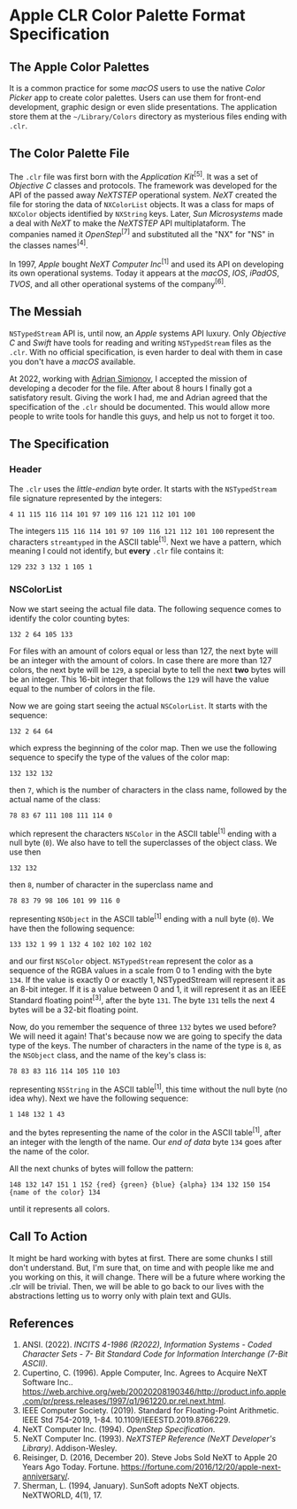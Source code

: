 # Apple CLR Color Palette Format Specification

## The Apple Color Palettes

It is a common practice for some _macOS_ users to use the native _Color Picker_ app to create color palettes. Users can use them for front-end development, graphic design or even slide presentations. The application store them at the `~/Library/Colors` directory as mysterious files ending with `.clr`.

## The Color Palette File

The `.clr` file was first born with the _Application Kit_<sup>[5]</sup>. It was a set of _Objective C_ classes and protocols. The framework was developed for the API of the passed away _NeXTSTEP_ operational system. _NeXT_ created the file for storing the data of `NXColorList` objects. It was a class for maps of `NXColor` objects identified by `NXString` keys. Later, _Sun Microsystems_ made a deal with _NeXT_ to make the _NeXTSTEP_ API multiplataform. The companies named it _OpenStep_<sup>[7]</sup> and substituted all the "NX" for "NS" in the classes names<sup>[4]</sup>.

In 1997, _Apple_ bought _NeXT Computer Inc_<sup>[1]</sup> and used its API on developing its own operational systems. Today it appears at the _macOS_, _IOS_, _iPadOS_, _TVOS_, and all other operational systems of the company<sup>[6]</sup>.

## The Messiah

`NSTypedStream` API is, until now, an _Apple_ systems API luxury. Only _Objective C_ and _Swift_ have tools for reading and writing `NSTypedStream` files as the `.clr`. With no official specification, is even harder to deal with them in case you don't have a _macOS_ available.

At 2022, working with [Adrian Simionov](https://github.com/AdrianSimionov), I accepted the mission of developing a decoder for the file. After about 8 hours I finally got a satisfatory result. Giving the work I had, me and Adrian agreed that the specification of the `.clr` should be documented. This would allow more people to write tools for handle this guys, and help us not to forget it too.

## The Specification

### Header

The `.clr` uses the _little-endian_ byte order. It starts with the `NSTypedStream` file signature represented by the integers:
```
4 11 115 116 114 101 97 109 116 121 112 101 100
```

The integers `115 116 114 101 97 109 116 121 112 101 100` represent the characters `streamtyped` in the ASCII table<sup>[1]</sup>. Next we have a pattern, which meaning I could not identify, but __every__ `.clr` file contains it:
```
129 232 3 132 1 105 1
```

### NSColorList

Now we start seeing the actual file data. The following sequence comes to identify the color counting bytes:
```
132 2 64 105 133
```

For files with an amount of colors equal or less than 127, the next byte will be an integer with the amount of colors. In case there are more than 127 colors, the next byte will be `129`, a special byte to tell the next __two__ bytes will be an integer. This 16-bit integer that follows the `129` will have the value equal to the number of colors in the file.

Now we are going start seeing the actual `NSColorList`. It starts with the sequence:
```
132 2 64 64
```
which express the beginning of the color map. Then we use the following sequence to specify the type of the values of the color map:
```
132 132 132
```
then `7`, which is the number of characters in the class name, followed by the actual name of the class:
```
78 83 67 111 108 111 114 0
```
which represent the characters `NSColor` in the ASCII table<sup>[1]</sup> ending with a null byte (`0`). We also have to tell the superclasses of the object class. We use then
```
132 132
```
then `8`, number of character in the superclass name and
```
78 83 79 98 106 101 99 116 0
```
representing `NSObject` in the ASCII table<sup>[1]</sup> ending with a null byte (`0`). We have then the following sequence:
```
133 132 1 99 1 132 4 102 102 102 102
```
and our first `NSColor` object. `NSTypedStream` represent the color as a sequence of the RGBA values in a scale from 0 to 1 ending with the byte `134`. If the value is exactly 0 or exactly 1, NSTypedStream will represent it as an 8-bit integer. If it is a value between 0 and 1, it will represent it as an IEEE Standard floating point<sup>[3]</sup>, after the byte `131`. The byte `131` tells the next 4 bytes will be a 32-bit floating point.

Now, do you remember the sequence of three `132` bytes we used before? We will need it again! That's because now we are going to specify the data type of the keys. The number of characters in the name of the type is `8`, as the `NSObject` class, and the name of the key's class is:
```
78 83 83 116 114 105 110 103
```
representing `NSString` in the ASCII table<sup>[1]</sup>, this time without the null byte (no idea why). Next we have the following sequence:
```
1 148 132 1 43
```
and the bytes representing the name of the color in the ASCII table<sup>[1]</sup>, after an integer with the length of the name. Our _end of data_ byte `134` goes after the name of the color.

All the next chunks of bytes will follow the pattern:
```
148 132 147 151 1 152 {red} {green} {blue} {alpha} 134 132 150 154 {name of the color} 134
```
until it represents all colors.

## Call To Action

It might be hard working with bytes at first. There are some chunks I still don't understand. But, I'm sure that, on time and with people like me and you working on this, it will change. There will be a future where working the .clr will be trivial. Then, we will be able to go back to our lives with the abstractions letting us to worry only with plain text and GUIs.

## References 

1. ANSI. (2022). _INCITS 4-1986 (R2022), Information Systems - Coded Character Sets - 7- Bit Standard Code for Information Interchange (7-Bit ASCII)_.
2. Cupertino, C. (1996). Apple Computer, Inc. Agrees to Acquire NeXT Software Inc.. https://web.archive.org/web/20020208190346/http://product.info.apple.com/pr/press.releases/1997/q1/961220.pr.rel.next.html.
3.  IEEE Computer Society. (2019). Standard for Floating-Point Arithmetic. IEEE Std 754-2019, 1-84. 10.1109/IEEESTD.2019.8766229.
4.  NeXT Computer Inc. (1994). _OpenStep Specification_.
5.  NeXT Computer Inc. (1993). _NeXTSTEP Reference (NeXT Developer's Library)_. Addison-Wesley.
6.  Reisinger, D. (2016, December 20). Steve Jobs Sold NeXT to Apple 20 Years Ago Today. Fortune. https://fortune.com/2016/12/20/apple-next-anniversary/.
7.  Sherman, L. (1994, January). SunSoft adopts NeXT objects. NeXTWORLD, 4(1), 17.